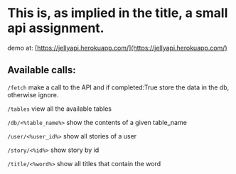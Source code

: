 # This is, as implied in the title, a small api assignment. 

demo at: [https://jellyapi.herokuapp.com/](https://jellyapi.herokuapp.com/)

## Available calls:

```/fetch```
make a call to the API and if completed:True store the data in the db, otherwise ignore. 

```/tables```
view all the available tables 

```/db/<%table_name%>```
show the contents of a given table_name

```/user/<%user_id%>```
show all stories of a user

```/story/<%id%>```
show story by id

```/title/<%word%>```
show all titles that contain the word

